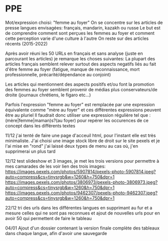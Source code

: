 # PPE
Mot/expression choisi: "femme au foyer"
On se concentre sur les articles de presse 
langues envisagées: français, mandarin, kazakh ou russe
Le but est de comprendre comment sont perçues les femmes au foyer et comment cette perception varie d'une culture à l'autre
On reste sur des articles récents (2015-2022)



Après avoir réuni les 50 URLs en français et sans analyse (juste en parcourant les articles) je remarque les choses suivantes:
La plupart des articles français semblent relever surtout des aspects negatifs liés au fait d'être femme au foyer (fatigue, manque de reconnaissance, mort professionnelle, précarité/dépendance au conjoint) 

Les articles qui mentionnent des aspects positifs et/ou font la promotion des femmes au foyer semblent provenir de médias plus conservateurs/de droite (journaux chrétiens, le figaro etc...) 

Parfois l'expression "femme au foyer" est remplacée par une expression équivalente comme "mère au foyer" et ces différentes expressions peuvent être au pluriel
Il faudrait donc utiliser une expression régulière tel que :
(mère|femme|maman)s?(au foyer)
pour repérer les occurences de ce concept dans les différents textes

11/12
j'ai tenté de faire une page d'acceuil html, pour l'instant elle est très minimaliste. J'ai choisi une image stock libre de droit sur le site pexels et je l'ai mise en "rond"
j'ai laissé deux types de menu au cas où, j'en supprimerai un plus tard

12/12
test slideshow et 3 images, je met les trois versions pour permettre à mes camarades de les voir
lien des trois images: 
https://images.pexels.com/photos/5907814/pexels-photo-5907814.jpeg?auto=compress&cs=tinysrgb&w=1260&h=750&dpr=1
https://images.pexels.com/photos/3806973/pexels-photo-3806973.jpeg?auto=compress&cs=tinysrgb&w=1260&h=750&dpr=1
https://images.pexels.com/photos/9462307/pexels-photo-9462307.jpeg?auto=compress&cs=tinysrgb&w=1260&h=750&dpr=1

22/12
tri des urls dans les différentes langues en supprimant au fur et a mesure celles qui ne sont pas reconnues et ajout de nouvelles urls pour en avoir 50 qui permettent de faire le tableau

04/01
Ajout d'un dossier contenant la version finale complète des tableaux dans chaque langue, afin d'avoir une sauvegarde 
